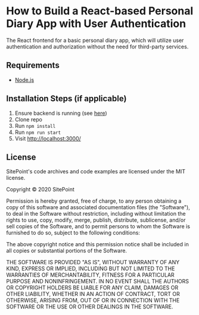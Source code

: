 # How to Build a React-based Personal Diary App with User Authentication

The React frontend for a basic personal diary app, which will utilize user authentication and authorization without the need for third-party services.

## Requirements

* [Node.js](http://nodejs.org/)

## Installation Steps (if applicable)

1. Ensure backend is running (see [here](https://github.com/sitepoint-editors/personal-diary-backend))
2. Clone repo
3. Run `npm install`
4. Run `npm run start`
5. Visit <http://localhost:3000/>

## License

SitePoint's code archives and code examples are licensed under the MIT license.

Copyright © 2020 SitePoint

Permission is hereby granted, free of charge, to any person obtaining a copy of this software and associated documentation files (the "Software"), to deal in the Software without restriction, including without limitation the rights to use, copy, modify, merge, publish, distribute, sublicense, and/or sell copies of the Software, and to permit persons to whom the Software is furnished to do so, subject to the following conditions:

The above copyright notice and this permission notice shall be included in all copies or substantial portions of the Software.

THE SOFTWARE IS PROVIDED "AS IS", WITHOUT WARRANTY OF ANY KIND, EXPRESS OR IMPLIED, INCLUDING BUT NOT LIMITED TO THE WARRANTIES OF MERCHANTABILITY, FITNESS FOR A PARTICULAR PURPOSE AND NONINFRINGEMENT. IN NO EVENT SHALL THE AUTHORS OR COPYRIGHT HOLDERS BE LIABLE FOR ANY CLAIM, DAMAGES OR OTHER LIABILITY, WHETHER IN AN ACTION OF CONTRACT, TORT OR OTHERWISE, ARISING FROM, OUT OF OR IN CONNECTION WITH THE SOFTWARE OR THE USE OR OTHER DEALINGS IN THE SOFTWARE.

